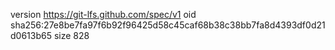 version https://git-lfs.github.com/spec/v1
oid sha256:27e8be7fa97f6b92f96425d58c45caf68b38c38bb7fa8d4393df0d21d0613b65
size 828
